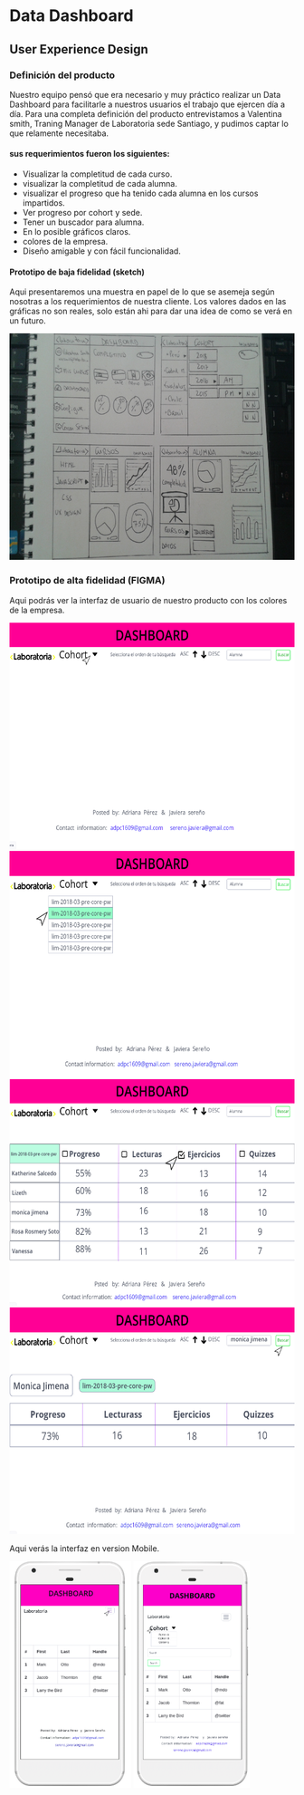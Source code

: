 # Data Dashboard

## User Experience Design

###  Definición del producto

Nuestro equipo pensó que era necesario y muy práctico realizar un Data Dashboard para facilitarle a nuestros usuarios el trabajo que ejercen día a día.
Para una completa definición del producto entrevistamos a Valentina smith, Traning Manager de Laboratoria sede Santiago, y pudimos captar lo que relamente necesitaba.
 
 #### sus requerimientos fueron los siguientes:

 - Visualizar la completitud de cada curso.
 - visualizar la completitud de cada alumna.
 - visualizar el progreso que ha tenido cada alumna en los cursos             impartidos.
- Ver progreso por cohort y sede.
 - Tener un buscador para alumna.
 - En lo posible gráficos claros.
 - colores de la empresa.
 - Diseño amigable y con fácil funcionalidad.

 #### Prototipo de baja fidelidad (sketch)

 Aqui presentaremos una muestra en papel de lo que se asemeja según nosotras a los requerimientos de nuestra cliente. Los valores dados en las gráficas no son reales, solo están ahi para dar una idea de como se verá en un futuro. 

<img src="img/sketch.jpg"  height="400" alt="sketch"/>


### Prototipo de alta fidelidad (FIGMA)

Aqui podrás ver la interfaz de usuario de nuestro producto con los colores de la empresa.

<img src="img/ProtDashboard1.png"  height="400" alt="D1"/>
<img src="img/ProtDashboard2.png"  height="400" alt="D2"/>
<img src="img/ProtDashboard3.png"  height="400" alt="D3"/>
<img src="img/ProtDashboard4.png"  height="400" alt="D4"/>

Aqui verás la interfaz en version Mobile.

<img src="img/mobileDashboard1.png"  height="400" alt="DM1"/>
<img src="img/mobileDashboard2.png"  height="400" alt="DM2"/>







